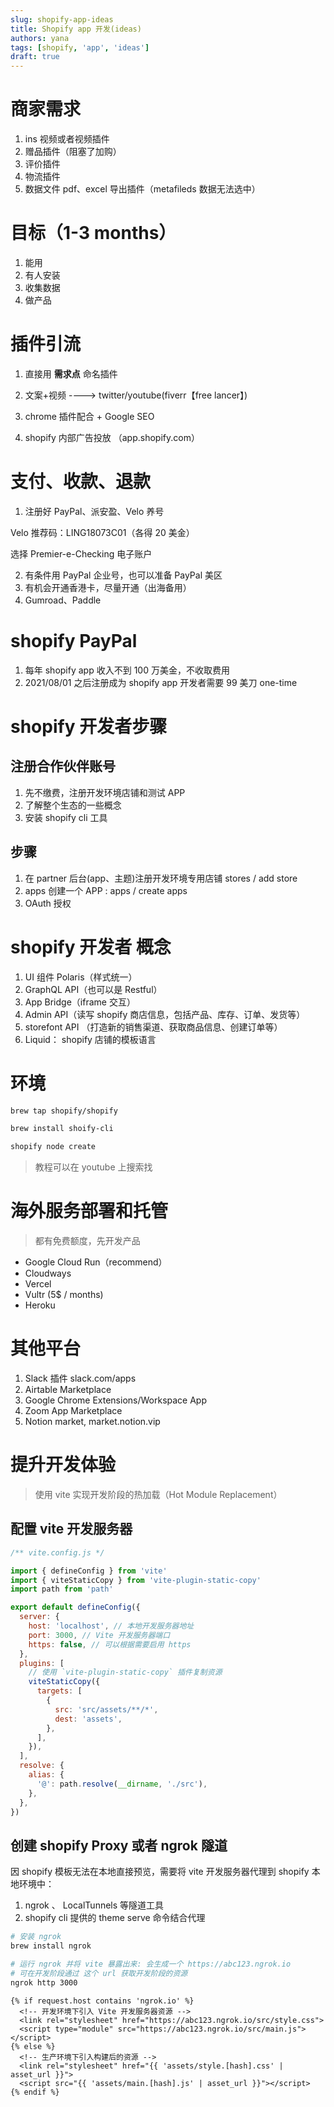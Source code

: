 ```yaml
---
slug: shopify-app-ideas
title: Shopify app 开发(ideas)
authors: yana
tags: [shopify, 'app', 'ideas']
draft: true
---
```


# 商家需求

1. ins 视频或者视频插件
2. 赠品插件（阻塞了加购）
3. 评价插件
4. 物流插件
5. 数据文件 pdf、excel 导出插件（metafileds 数据无法选中）

# 目标（1-3 months）

1. 能用
2. 有人安装
3. 收集数据
4. 做产品

# 插件引流

1. 直接用 **需求点** 命名插件
2. 文案+视频 ----> twitter/youtube(fiverr【free lancer】)

3. chrome 插件配合 + Google SEO
4. shopify 内部广告投放 （app.shopify.com）

# 支付、收款、退款

1. 注册好 PayPal、派安盈、Velo 养号

Velo 推荐码：LING18073C01（各得 20 美金）

选择 Premier-e-Checking 电子账户

2. 有条件用 PayPal 企业号，也可以准备 PayPal 美区
3. 有机会开通香港卡，尽量开通（出海备用）
4. Gumroad、Paddle

# shopify PayPal

1. 每年 shopify app 收入不到 100 万美金，不收取费用
2. 2021/08/01 之后注册成为 shopify app 开发者需要 99 美刀 one-time

# shopify 开发者步骤

## 注册合作伙伴账号

1. 先不缴费，注册开发环境店铺和测试 APP
2. 了解整个生态的一些概念
3. 安装 shopify cli 工具

## 步骤

1. 在 partner 后台(app、主题)注册开发环境专用店铺 stores / add store
2. apps 创建一个 APP : apps / create apps
3. OAuth 授权

# shopify 开发者 概念

1. UI 组件 Polaris（样式统一）
2. GraphQL API（也可以是 Restful）
3. App Bridge（iframe 交互）
4. Admin API（读写 shopify 商店信息，包括产品、库存、订单、发货等）
5. storefont API （打造新的销售渠道、获取商品信息、创建订单等）
6. Liquid： shopify 店铺的模板语言

# 环境

```zsh
brew tap shopify/shopify

brew install shoify-cli

shopify node create
```

> 教程可以在 youtube 上搜索找

# 海外服务部署和托管

> 都有免费额度，先开发产品

- Google Cloud Run（recommend）
- Cloudways
- Vercel
- Vultr (5$ / months)
- Heroku

# 其他平台

1. Slack 插件 slack.com/apps
2. Airtable Marketplace
3. Google Chrome Extensions/Workspace App
4. Zoom App Marketplace
5. Notion market, market.notion.vip

# 提升开发体验

> 使用 vite 实现开发阶段的热加载（Hot Module Replacement）

## 配置 vite 开发服务器

```js
/** vite.config.js */

import { defineConfig } from 'vite'
import { viteStaticCopy } from 'vite-plugin-static-copy'
import path from 'path'

export default defineConfig({
  server: {
    host: 'localhost', // 本地开发服务器地址
    port: 3000, // Vite 开发服务器端口
    https: false, // 可以根据需要启用 https
  },
  plugins: [
    // 使用 `vite-plugin-static-copy` 插件复制资源
    viteStaticCopy({
      targets: [
        {
          src: 'src/assets/**/*',
          dest: 'assets',
        },
      ],
    }),
  ],
  resolve: {
    alias: {
      '@': path.resolve(__dirname, './src'),
    },
  },
})
```

## 创建 shopify Proxy 或者 ngrok 隧道

因 shopify 模板无法在本地直接预览，需要将 vite 开发服务器代理到 shopify 本地环境中：

1. ngrok 、 LocalTunnels 等隧道工具
2. shopify cli 提供的 theme serve 命令结合代理

```bash
# 安装 ngrok
brew install ngrok

# 运行 ngrok 并将 vite 暴露出来: 会生成一个 https://abc123.ngrok.io
# 可在开发阶段通过 这个 url 获取开发阶段的资源
ngrok http 3000
```

```liquid
{% if request.host contains 'ngrok.io' %}
  <!-- 开发环境下引入 Vite 开发服务器资源 -->
  <link rel="stylesheet" href="https://abc123.ngrok.io/src/style.css">
  <script type="module" src="https://abc123.ngrok.io/src/main.js"></script>
{% else %}
  <!-- 生产环境下引入构建后的资源 -->
  <link rel="stylesheet" href="{{ 'assets/style.[hash].css' | asset_url }}">
  <script src="{{ 'assets/main.[hash].js' | asset_url }}"></script>
{% endif %}

```
